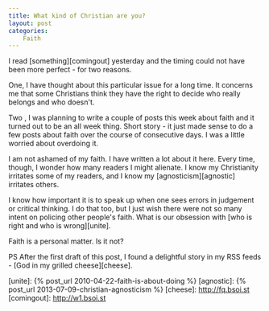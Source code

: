 ```yaml
---
title: What kind of Christian are you?
layout: post
categories:
    Faith
---
```

I read [something][comingout] yesterday and the timing could not have been more perfect - for two reasons.

One, I have thought about this particular issue for a long time. It concerns me that some Christians think they have the right to decide who really belongs and who doesn't. 

Two , I was planning to write a couple of posts this week about faith and it turned out to be an all week thing. Short story - it just made sense to do a few posts about faith over the course of consecutive days. I was a little worried about overdoing it.

I am not ashamed of my faith. I have written a lot about it here. Every time, though, I wonder how many readers I might alienate. I know my Christianity irritates some of my readers, and I know my [agnosticism][agnostic] irritates others.

I know how important it is to speak up when one sees errors in judgement or critical thinking. I do that too, but I just wish there were not so many intent on policing other people's faith. What is our obsession with [who is right and who is wrong][unite].

Faith is a personal matter. Is it not?

PS After the first draft of this post, I found a delightful story in my RSS feeds - [God in my grilled cheese][cheese].

[unite]: {% post_url 2010-04-22-faith-is-about-doing %}
[agnostic]: {% post_url 2013-07-09-christian-agnosticism %}
[cheese]: http://fq.bsoi.st
[comingout]: http://w1.bsoi.st



